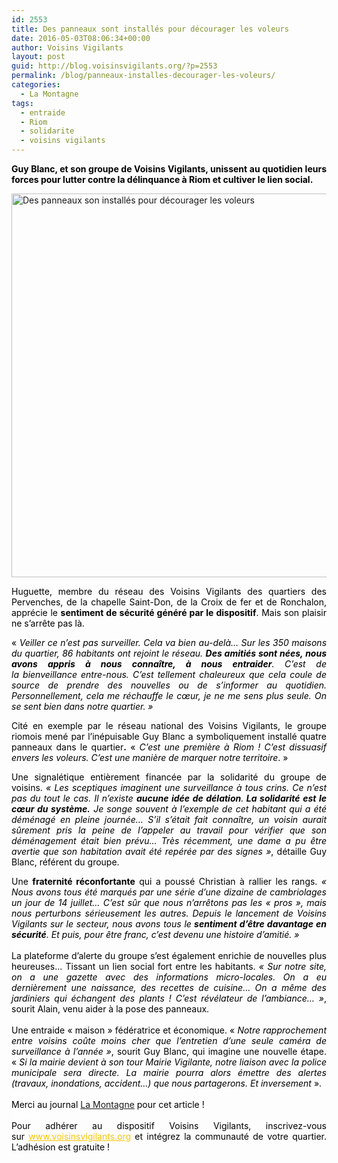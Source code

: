 ```yaml
---
id: 2553
title: Des panneaux sont installés pour décourager les voleurs
date: 2016-05-03T08:06:34+00:00
author: Voisins Vigilants
layout: post
guid: http://blog.voisinsvigilants.org/?p=2553
permalink: /blog/panneaux-installes-decourager-les-voleurs/
categories:
  - La Montagne
tags:
  - entraide
  - Riom
  - solidarite
  - voisins vigilants
---
```

<p style="text-align: justify;">
  <strong><span style="color: #000000;">Guy Blanc, et son groupe de Voisins Vigilants, unissent au quotidien leurs forces pour lutter contre la délinquance à Riom et cultiver le</span><span style="font-style: inherit; color: #000000;"> lien social.</span></strong>
</p>

<p style="text-align: justify;">
  <a href="http://blog.voisinsvigilants.org/presse/wp-content/uploads/sites/5/2016/04/2603764-1.jpeg"><img class="aligncenter wp-image-1434" src="http://blog.voisinsvigilants.org/presse/wp-content/uploads/sites/5/2016/04/2603764-1.jpeg" alt="Des panneaux son installés pour décourager les voleurs" width="679" height="614" /></a>
</p>

<p style="font-weight: inherit; font-style: inherit; color: #464646; text-align: justify;">
  <span style="color: #000000;">Huguette, membre du réseau des Voisins Vigilants des quartiers des Pervenches, de la chapelle Saint-Don, de la Croix de fer et de Ronchalon, apprécie le <strong>sentiment de sécurité généré par le dispositif</strong>. Mais son plaisir ne s&rsquo;arrête pas là.</span>
</p>

<p style="font-weight: inherit; font-style: inherit; color: #464646; text-align: justify;">
  <span style="color: #000000;">« <i style="font-weight: inherit;">Veiller ce n&rsquo;est pas surveiller. Cela va bien au-delà… Sur les 350 maisons du quartier, 86 habitants ont rejoint le réseau. <strong>Des amitiés sont nées, nous avons appris à nous connaître, à nous entraider</strong>. C&rsquo;est de la bienveillance entre-nous. C&rsquo;est tellement chaleureux que cela coule de source de prendre des nouvelles ou de s&rsquo;informer au quotidien. Personnellement, cela me réchauffe le cœur, je ne me sens plus seule. On se sent bien dans notre quartier. »</i></span>
</p>

<p style="font-style: inherit; color: #464646; text-align: justify;">
  <span style="color: #000000;"><span style="font-weight: inherit;">Cité en exemple par le réseau national des Voisins Vigilants, le groupe riomois mené par l&rsquo;inépuisable Guy Blanc a symboliquement installé quatre panneaux dans le quartier</span><b>.</b><span style="font-weight: inherit;"> « <em>C&rsquo;est une première à Riom ! C&rsquo;est dissuasif envers les voleurs. C&rsquo;est une manière de marquer notre territoire</em>. »</span></span>
</p>

<p style="font-weight: inherit; font-style: inherit; color: #464646; text-align: justify;">
  <span style="color: #000000;">Une signalétique entièrement financée par la solidarité du groupe de voisins. <i style="font-weight: inherit;">« Les sceptiques imaginent une surveillance à tous crins. Ce n&rsquo;est pas du tout le cas. Il n&rsquo;existe <b style="font-style: inherit;">aucune idée de délation</b>.<b style="font-style: inherit;"> La solidarité est le cœur du système.</b> Je songe souvent à l&rsquo;exemple de cet habitant qui a été déménagé en pleine journée… S&rsquo;il s&rsquo;était fait connaître, un voisin aurait sûrement pris la peine de l&rsquo;appeler au travail pour vérifier que son déménagement était bien prévu… Très récemment, une dame a pu être avertie que son habitation avait été repérée par des signes »</i>, détaille Guy Blanc, référent du groupe. </span>
</p>

<div class="detailArticlePub p402_hide" style="font-weight: inherit; font-style: inherit; color: #464646; text-align: justify;">
  <span style="color: #000000;">Une <b style="font-style: inherit;">fraternité réconfortante</b> qui a poussé Christian à rallier les rangs. <i style="font-weight: inherit;">« Nous avons tous été marqués par une série d&rsquo;une dizaine de cambriolages un jour de 14 juillet… C&rsquo;est sûr que nous n&rsquo;arrêtons pas les &laquo;&nbsp;pros&nbsp;&raquo;, mais nous perturbons sérieusement les autres. Depuis le lancement de Voisins Vigilants sur le secteur, nous avons tous le<b style="font-style: inherit;"> sentiment d&rsquo;être davantage en sécurité</b>. Et puis, pour être franc, c&rsquo;est devenu une histoire d&rsquo;amitié. »</i></span>
</div>

<div class="detailArticlePub p402_hide" style="font-weight: inherit; font-style: inherit; color: #464646; text-align: justify;">
  <span style="color: #ffffff;">voisins</span>
</div>

<div class="detailArticlePub p402_hide" style="font-weight: inherit; font-style: inherit; color: #464646; text-align: justify;">
  <div class="detailArticlePub p402_hide" style="font-weight: inherit; font-style: inherit; text-align: justify;">
    <span style="color: #000000;">La plateforme d&rsquo;alerte du groupe s&rsquo;est également enrichie de nouvelles plus heureuses… Tissant un lien social fort entre les habitants. <i style="font-weight: inherit;">« Sur notre site, on a une gazette avec des informations micro-locales. On a eu dernièrement une naissance, des recettes de cuisine… On a même des jardiniers qui échangent des plants ! C&rsquo;est révélateur de l&rsquo;ambiance… »</i>, sourit Alain, venu aider à la pose des panneaux.</span>
  </div>
  
  <div class="detailArticlePub p402_hide" style="font-weight: inherit; font-style: inherit; text-align: justify;">
    <span style="color: #ffffff;">voisins</span>
  </div>
  
  <div class="detailArticlePub p402_hide" style="font-weight: inherit; font-style: inherit; text-align: justify;">
    <span style="color: #000000;">Une entraide &laquo;&nbsp;maison&nbsp;&raquo; fédératrice et économique. «<i style="font-weight: inherit;"> Notre rapprochement entre voisins coûte moins cher que l&rsquo;entretien d&rsquo;une seule caméra de surveillance à l&rsquo;année<b style="font-style: inherit;"> </b>»</i>, sourit Guy Blanc, qui imagine une nouvelle étape. « <em>Si la mairie devient à son tour Mairie Vigilante, notre liaison avec la police municipale sera directe. La mairie pourra alors émettre des alertes (travaux, inondations, accident…) que nous partagerons. Et inversement</em> ».</span>
  </div>
  
  <div class="detailArticlePub p402_hide" style="font-weight: inherit; font-style: inherit; text-align: justify;">
    <span style="color: #ffffff;">voisins</span>
  </div>
  
  <div class="detailArticlePub p402_hide" style="font-weight: inherit; font-style: inherit; text-align: justify;">
    <span style="font-weight: inherit; font-style: inherit;"><span style="color: #000000;">Merci au journal</span> <a href="http://www.lamontagne.fr/auvergne/actualite/departement/puy-de-dome/riom/2016/04/28/les-voisins-vigilants-ont-installe-des-panneaux-pour-decourager-les-voleurs_11891021.html">La Montagne</a></span> <span style="font-weight: inherit; font-style: inherit; color: #000000;">pour cet article !</span>
  </div>
  
  <div class="detailArticlePub p402_hide" style="font-weight: inherit; font-style: inherit; text-align: justify;">
    <span style="color: #ffffff;">voisins</span>
  </div>
  
  <div class="detailArticlePub p402_hide" style="font-weight: inherit; font-style: inherit; text-align: justify;">
    <span style="font-weight: inherit; font-style: inherit; color: #000000;">Pour adhérer au dispositif Voisins Vigilants, inscrivez-vous sur</span> <a style="font-weight: inherit; font-style: inherit; color: #fbc400;" href="http://www.voisinsvigilants.org/">www.voisinsvigilants.org</a> <span style="font-weight: inherit; font-style: inherit; color: #000000;">et intégrez la communauté de votre quartier. L&rsquo;adhésion est gratuite !</span>
  </div>
</div>